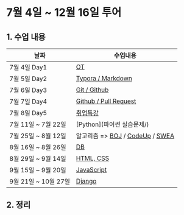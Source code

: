 # 7월 4일 ~ 12월 16일 투어



## 1. 수업 내용



| 날짜           | 수업내용               |
| -------------- | ---------------------- |
| 7월 4일 Day1   | [OT](markdown/Markdown_day001.md) | 
| 7월 5일 Day2   | [Typora / Markdown](markdown/Markdown_day002.md) |
| 7월 6일 Day3   | [Git / Github](markdown/Markdown_day003.md) |
| 7월 7일 Day4   | [Github / Pull Request](markdown/Markdown_day004.md) |
| 7월 8일 Day5   | [취업특강](markdown/Markdown_day005.md) |
| 7월 11일 ~ 7월 22일 | [Python](파이썬 실습문제/)  |
| 7월 25일 ~ 8월 12일 | 알고리즘 => [BOJ](BOJ/) / [CodeUp](CodeUp/) / [SWEA](SWEA/) |
| 8월 16일 ~ 8월 26일 | [DB](DB/) |
| 8월 29일 ~ 9월 14일 | [HTML, CSS](web/) |
| 9월 15일 ~ 9월 20일 | [JavaScript](JavaScript/) |
| 9월 21일 ~ 10월 27일| [Django](Django/) |

## 2. 정리

